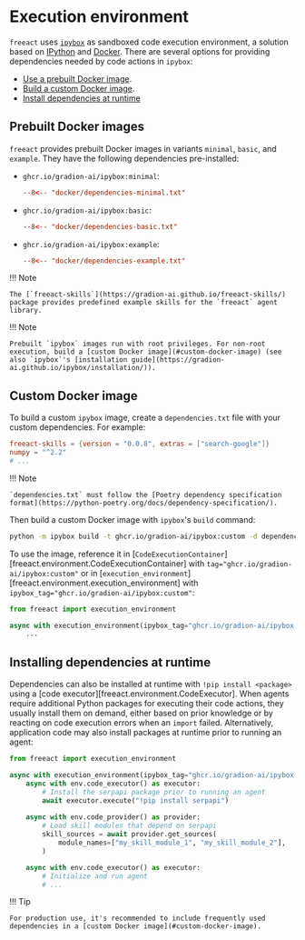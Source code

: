# Execution environment

`freeact` uses [`ipybox`](https://gradion-ai.github.io/ipybox/) as sandboxed code execution environment, a solution based on [IPython](https://ipython.org/) and [Docker](https://www.docker.com/). There are several options for providing dependencies needed by code actions in `ipybox`:

- [Use a prebuilt Docker image](#prebuilt-docker-images).
- [Build a custom Docker image](#custom-docker-image).
- [Install dependencies at runtime](#installing-dependencies-at-runtime)

## Prebuilt Docker images

`freeact` provides prebuilt Docker images in variants `minimal`, `basic`, and `example`. They have the following dependencies pre-installed:

- `ghcr.io/gradion-ai/ipybox:minimal`: 

    ```toml title="docker/dependencies-minimal.txt"
    --8<-- "docker/dependencies-minimal.txt"
    ```

- `ghcr.io/gradion-ai/ipybox:basic`: 

    ```toml title="docker/dependencies-basic.txt"
    --8<-- "docker/dependencies-basic.txt"
    ```

- `ghcr.io/gradion-ai/ipybox:example`: 

    ```toml title="docker/dependencies-example.txt"
    --8<-- "docker/dependencies-example.txt"
    ```

!!! Note

    The [`freeact-skills`](https://gradion-ai.github.io/freeact-skills/) package provides predefined example skills for the `freeact` agent library.

!!! Note

    Prebuilt `ipybox` images run with root privileges. For non-root execution, build a [custom Docker image](#custom-docker-image) (see also `ipybox`'s [installation guide](https://gradion-ai.github.io/ipybox/installation/)).

## Custom Docker image

To build a custom `ipybox` image, create a `dependencies.txt` file with your custom dependencies. For example:

```toml title="dependencies.txt"
freeact-skills = {version = "0.0.8", extras = ["search-google"]}
numpy = "^2.2"
# ...
```

!!! Note 

    `dependencies.txt` must follow the [Poetry dependency specification format](https://python-poetry.org/docs/dependency-specification/).

Then build a custom Docker image with `ipybox`'s `build` command:

```bash
python -m ipybox build -t ghcr.io/gradion-ai/ipybox:custom -d dependencies.txt
```

To use the image, reference it in [`CodeExecutionContainer`][freeact.environment.CodeExecutionContainer] with `tag="ghcr.io/gradion-ai/ipybox:custom"` or in [`execution_environment`][freeact.environment.execution_environment] with `ipybox_tag="ghcr.io/gradion-ai/ipybox:custom"`:

```python
from freeact import execution_environment

async with execution_environment(ipybox_tag="ghcr.io/gradion-ai/ipybox:custom") as env:
    ...
```

## Installing dependencies at runtime

Dependencies can also be installed at runtime with `!pip install <package>` using a [code executor][freeact.environment.CodeExecutor]. When agents require additional Python packages for executing their code actions, they usually install them on demand, either based on prior knowledge or by reacting on code execution errors when an `import` failed. Alternatively, application code may also install packages at runtime prior to running an agent:

```python
from freeact import execution_environment

async with execution_environment(ipybox_tag="ghcr.io/gradion-ai/ipybox:basic") as env:
    async with env.code_executor() as executor:
        # Install the serpapi package prior to running an agent
        await executor.execute("!pip install serpapi")
    
    async with env.code_provider() as provider:
        # Load skill modules that depend on serpapi
        skill_sources = await provider.get_sources(
            module_names=["my_skill_module_1", "my_skill_module_2"],
        )

    async with env.code_executor() as executor:
        # Initialize and run agent
        # ...
```

!!! Tip 

    For production use, it's recommended to include frequently used dependencies in a [custom Docker image](#custom-docker-image).
